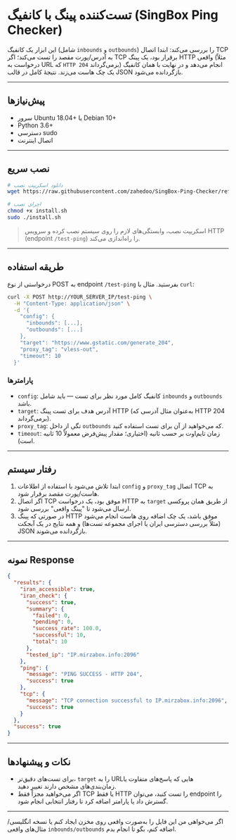 # تست‌کننده پینگ با کانفیگ (SingBox Ping Checker)

این ابزار یک کانفیگ (شامل `inbounds` و `outbounds`) را بررسی می‌کند: ابتدا اتصال TCP به آدرس/پورت مقصد را تست می‌کند؛ اگر TCP برقرار بود، یک پینگ HTTP واقعی (مثلاً درخواست به URL که `HTTP 204` برمی‌گرداند) انجام می‌دهد و در نهایت با همان کانفیگ یک چک هاست می‌زند. نتیجهٔ کامل در قالب JSON بازگردانده می‌شود.

---

## پیش‌نیازها

* سرور Ubuntu 18.04+ یا Debian 10+
* Python 3.6+
* دسترسی sudo
* اتصال اینترنت

---

## نصب سریع

```bash
# دانلود اسکریپت نصب
wget https://raw.githubusercontent.com/zahedoo/SingBox-Ping-Checker/refs/heads/main/install.sh

# اجرای نصب
chmod +x install.sh
sudo ./install.sh
```

> اسکریپت نصب، وابستگی‌های لازم را روی سیستم نصب کرده و سرویس HTTP (endpoint `/test-ping`) را راه‌اندازی می‌کند.

---

## طریقه استفاده

درخواستی از نوع POST به endpoint `/test-ping` بفرستید. مثال با `curl`:

```bash
curl -X POST http://YOUR_SERVER_IP/test-ping \
  -H "Content-Type: application/json" \
  -d '{
    "config": {
      "inbounds": [...],
      "outbounds": [...]
    },
    "target": "https://www.gstatic.com/generate_204",
    "proxy_tag": "vless-out",
    "timeout": 10
  }'
```

### پارامترها

* `config`: کانفیگ کامل مورد نظر برای تست — باید شامل `inbounds` و `outbounds` باشد.
* `target`: آدرس هدف برای تست پینگ HTTP (به‌عنوان مثال آدرسی که HTTP 204 برمی‌گرداند).
* `proxy_tag`: تگی از داخل `outbounds` که می‌خواهید از آن برای تست استفاده کنید.
* `timeout`: زمان تایم‌اوت بر حسب ثانیه (اختیاری؛ مقدار پیش‌فرض معمولاً 10 ثانیه است).

---

## رفتار سیستم

1. ابتدا تلاش می‌شود با استفاده از اطلاعات `config` و `proxy_tag` اتصال TCP به هاست/پورت مقصد برقرار شود.
2. اگر اتصال TCP موفق بود، یک درخواست HTTP به `target` از طریق همان پروکسی ارسال می‌شود تا "پینگ واقعی" بررسی شود.
3. در صورتی که پینگ HTTP موفق باشد، یک چک اضافه روی هاست انجام می‌شود (مثلاً بررسی دسترسی ایران یا اجرای مجموعه تست‌ها) و همه نتایج در یک آبجکت JSON بازگردانده می‌شوند.

---

## نمونه Response

```json
{
  "results": {
    "iran_accessible": true,
    "iran_check": {
      "success": true,
      "summary": {
        "failed": 0,
        "pending": 0,
        "success_rate": 100.0,
        "successful": 10,
        "total": 10
      },
      "tested_ip": "IP.mirzabox.info:2096"
    },
    "ping": {
      "message": "PING SUCCESS - HTTP 204",
      "success": true
    },
    "tcp": {
      "message": "TCP connection successful to IP.mirzabox.info:2096",
      "success": true
    }
  },
  "success": true
}
```

---

## نکات و پیشنهادها

* برای تست‌های دقیق‌تر، `target` را به URLهایی که پاسخ‌های متفاوت یا زمان‌بندی‌های مشخص دارند تغییر دهید.
* اگر می‌خواهید مجزاً فقط TCP یا فقط HTTP را تست کنید، می‌توان endpoint را گسترش داد یا پارامتر اضافه کرد تا رفتار انتخابی انجام شود.

---

اگر می‌خواهی من این فایل را به‌صورت واقعی روی مخزن ایجاد کنم یا نسخه انگلیسی/مثال‌های واقعی `inbounds/outbounds` اضافه کنم، بگو تا انجام بدم.
